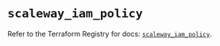 # `scaleway_iam_policy`

Refer to the Terraform Registry for docs: [`scaleway_iam_policy`](https://registry.terraform.io/providers/scaleway/scaleway/2.53.0/docs/resources/iam_policy).
